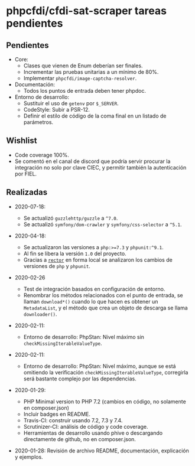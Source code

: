 # phpcfdi/cfdi-sat-scraper tareas pendientes

## Pendientes

- Core:
    - Clases que vienen de Enum deberían ser finales.
    - Incrementar las pruebas unitarias a un mínimo de 80%.
    - Implementar `phpcfdi/image-captcha-resolver`.
- Documentación:
    - Todos los puntos de entrada deben tener phpdoc.
- Entorno de desarrollo:
    - Sustituir el uso de `getenv` por `$_SERVER`.
    - CodeStyle: Subir a PSR-12.
    - Definir el estilo de código de la coma final en un listado de parámetros.

## Wishlist

- Code coverage 100%.
- Se comentó en el canal de discord que podría servir procurar la integración no solo por clave CIEC,
  y permitir también la autenticación por FIEL.

## Realizadas

- 2020-07-18:
    - Se actualizó `guzzlehttp/guzzle` a `^7.0`.
    - Se actualizó `symfony/dom-crawler` y `symfony/css-selector` a `^5.1`.

- 2020-04-18:
    - Se actualizaron las versiones a `php:>=7.3` y `phpunit:^9.1`.
    - Al fin se libera la versión `1.0` del proyecto.
    - Gracias a [`rector`](https://github.com/rectorphp/rector/) en forma local se analizaron
      los cambios de versiones de `php` y `phpunit`.

- 2020-02-26
    - Test de integración basados en configuración de entorno.
    - Renombrar los métodos relacionados con el punto de entrada, se llaman `download*()` cuando lo que hacen es
      obtener un `MetadataList`, y el método que crea un objeto de descarga se llama `downloader()`.

- 2020-02-11:
    - Entorno de desarrollo: PhpStan: Nivel máximo sin `checkMissingIterableValueType`.

- 2020-02-11:
    - Entorno de desarrollo: PhpStan: Nivel máximo, aunque se está omitiendo la verificación
      `checkMissingIterableValueType`, corregirla será bastante complejo por las dependencias.

- 2020-01-29:
    - PHP Minimal version to PHP 7.2 (cambios en código, no solamente en composer.json)
    - Incluir badges en README.
    - Travis-CI: construir usando 7.2, 7.3 y 7.4.
    - Scrutinizer-CI: análisis de código y code coverage.
    - Herramientas de desarrollo usando phive o descargando directamente de github, no en composer.json.

- 2020-01-28: Revisión de archivo README, documentación, explicación y ejemplos.

